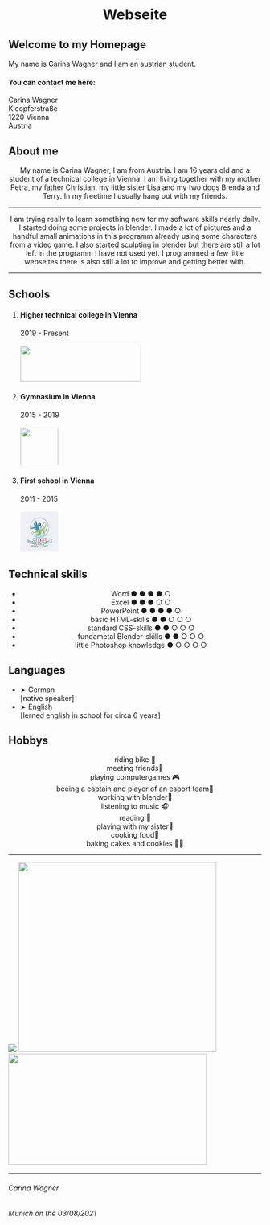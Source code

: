 
<html lang="en">
  <head>
  <meta charset="UTF-8">
  <link rel="stylesheet" type="text/css" href="main.css">
   <h1 align="center">Webseite</h1>
</head>
<body>
  <h2>Welcome to my Homepage</h2>
  <p>My name is Carina Wagner and I am an austrian student.</p>
  <h4>You can contact me here:</h4>
  <article >Carina Wagner</article>
  <article>Kleopferstraße</article>
  <article>1220 Vienna</article>
  <article>Austria</article>

  <h2> About me</h2> 
  <p align="center">My name is Carina Wagner, I am from Austria. I am 16 years old and a student of a technical college in Vienna. I am living together with my mother Petra, my father Christian, my little sister Lisa and my two dogs Brenda and Terry. In my freetime I usually hang out with my friends.</p>
  <hr>
  <p align="center">I am trying really to learn something new for my software skills nearly daily. I started doing some projects in blender. I made a lot of pictures and a handful small animations in this programm already using some characters from a video game. I also started sculpting in blender but there are still a lot left in the programm I have not used yet. I programmed a few little webseites there is also still a lot to improve and getting better with.</p>
  <hr>
    <h2>Schools</h2>
<ol>
  <li><h4>Higher technical college in Vienna</h4></li>
  <article>2019 - Present</article>
  <br>
  <a  align="center" href="https://www.htl-donaustadt.at">
         <img src="https://upload.wikimedia.org/wikipedia/commons/thumb/f/f1/HTL_Donaustadt_Logo.svg/1200px-HTL_Donaustadt_Logo.svg.png"
         width="240" height="71,9">
      </a>   
  <li><h4>Gymnasium in Vienna</h4></li>
  <article>2015 - 2019</article>
  <br>
  <a href="https://www.brg-seestadt.at/">
         <img src="https://bildungshub.wien/wp-content/uploads/2020/11/sim_see_logo.png"
         width="75" height="75">
      </a>
  <li><h4>First school in Vienna</h4></li>
  <article>2011 - 2015</article>
<br>
  <a href="http://www.offene-volksschule-an-der-lobau.at/Startseite/">
         <img src="https://github.com/CarinaMarieWagner/carinawagner.github.io/blob/main/Download.jpeg?raw=true"  width="75" height="80">
      </a>
  </ol>
  <h2>Technical skills</h2>
  <ul>
    <li align="center">Word ● ● ● ● ○</li>
    <li align="center">Excel ● ● ● ○ ○</li>
    <li align="center">PowerPoint ● ● ● ● ○</li>                
    <li align="center">basic HTML-skills ● ● ○ ○ ○</li> 
    <li align="center">standard CSS-skills ● ● ○ ○ ○</li>
    <li align="center">fundametal Blender-skills ● ● ○ ○ ○</li>
    <li align="center">little Photoshop knowledge ● ○ ○ ○ ○</li>
  </ul>
  <h2> Languages</h2>
<ul>
  <li>➤ German</li>
  <article>[native speaker]</article>
  <li>➤ English</li>
  <article>[lerned english in school for circa 6 years]</article>
</ul>
<h2>Hobbys</h2>
  <article align="center">riding bike 🚴︁</article>
  <article align="center">meeting friends👤︁</article>
  <article align="center">playing computergames 🎮︁</article>
  <article align="center">beeing a captain and player of an esport team🏅︁</article>
  <article align="center">working with blender🎥︁</article>
  <article align="center">listening to music 🎧︁</article>
  <article align="center">reading 📖︁</article>
  <article align="center">playing with my sister🏓︁</article>
  <article align="center">cooking food🍴︁</article>
  <article align="center">baking cakes and cookies 🥧︁🍪</article>
<hr>
   <img src="https://media.discordapp.net/attachments/750671753784852520/865324488022687754/Versuch5.png" width="" height="">
 <img src="https://media.discordapp.net/attachments/830539932828172319/865326666707107840/Versuch2.png" width="394" height="378">
  <img src="https://media.discordapp.net/attachments/830539932828172319/869345669100474388/connileinposeplatzhalter.png" width="394"  height="221"> 
  <hr>
</body>
<footer> 
  <h6>Carina Wagner</h6>
  <h6>Munich on the 03/08/2021</h6>
 </footer>
</html>
<!--𝔈𝔦𝔫 𝔨𝔩𝔢𝔦𝔫𝔢𝔯 𝔣𝔦𝔰𝔠𝔥 𝔦𝔰𝔱 𝔢𝔦𝔫 𝔣𝔦𝔰𝔠𝔥 <>< -->

